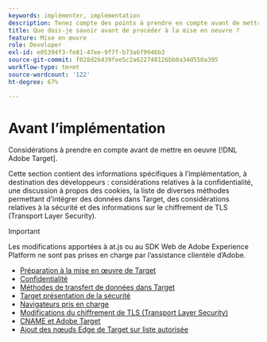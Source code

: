 ```yaml
---
keywords: implémenter, implémentation
description: Tenez compte des points à prendre en compte avant de mettre en oeuvre Adobe Target.
title: Que dois-je savoir avant de procéder à la mise en oeuvre ?
feature: Mise en œuvre
role: Developer
exl-id: e05394f3-fe81-47ee-9f7f-b73a6f9946b3
source-git-commit: f028d2b439fee5c2a622748126bb0a34d550a395
workflow-type: tm+mt
source-wordcount: '122'
ht-degree: 67%

---
```


# Avant l’implémentation

Considérations à prendre en compte avant de mettre en oeuvre [!DNL Adobe Target].

Cette section contient des informations spécifiques à l’implémentation, à destination des développeurs : considérations relatives à la confidentialité, une discussion à propos des cookies, la liste de diverses méthodes permettant d’intégrer des données dans Target, des considérations relatives à la sécurité et des informations sur le chiffrement de TLS (Transport Layer Security).

>[!IMPORTANT]
>
>Les modifications apportées à at.js ou au SDK Web de Adobe Experience Platform ne sont pas prises en charge par l’assistance clientèle d’Adobe.

- [Préparation à la mise en œuvre de Target](prepare-to-implement-target.md)
- [Confidentialité](c-privacy/privacy.md)
- [Méthodes de transfert de données dans Target](c-methods-to-get-data-into-target/methods-to-get-data-into-target.md)
- [Target présentation de la sécurité](target-security-overview.md)
- [Navigateurs pris en charge](supported-browsers.md)
- [Modifications du chiffrement de TLS (Transport Layer Security)](tls-transport-layer-security-encryption.md)
- [CNAME et Adobe Target](implement-cname-support-in-target.md)
- [Ajout des nœuds Edge de Target sur liste autorisée](/help/c-implementing-target/c-considerations-before-you-implement-target/allowlist-edges.md)
